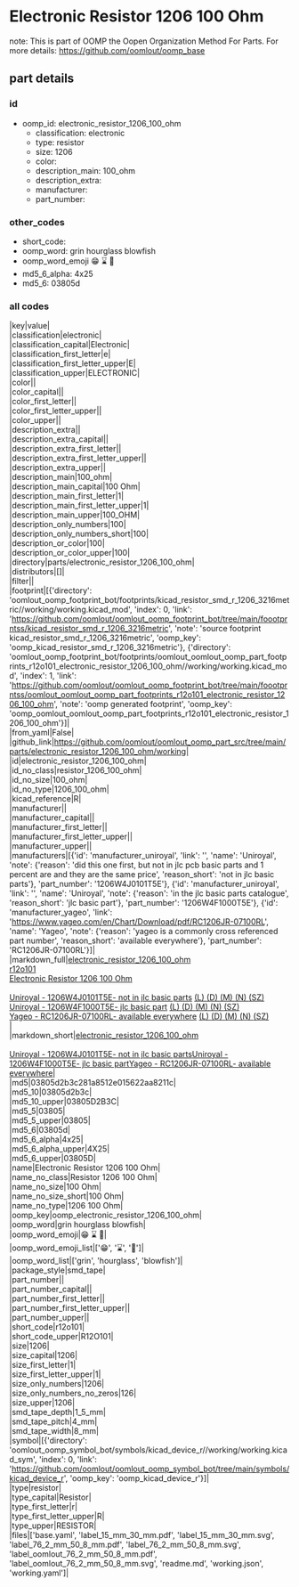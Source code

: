 # Electronic Resistor 1206 100 Ohm  

note: This is part of OOMP the Oopen Organization Method For Parts. For more details: https://github.com/oomlout/oomp_base

##  part details





### id
* oomp_id: electronic_resistor_1206_100_ohm
  * classification: electronic
  * type: resistor
  * size: 1206
  * color: 
  * description_main: 100_ohm
  * description_extra: 
  * manufacturer: 
  * part_number: 

### other_codes
* short_code: 
* oomp_word: grin hourglass blowfish
* oomp_word_emoji :grin: :hourglass: :blowfish:
* md5_6_alpha: 4x25
* md5_6: 03805d

### all codes 
|key|value|  
|classification|electronic|  
|classification_capital|Electronic|  
|classification_first_letter|e|  
|classification_first_letter_upper|E|  
|classification_upper|ELECTRONIC|  
|color||  
|color_capital||  
|color_first_letter||  
|color_first_letter_upper||  
|color_upper||  
|description_extra||  
|description_extra_capital||  
|description_extra_first_letter||  
|description_extra_first_letter_upper||  
|description_extra_upper||  
|description_main|100_ohm|  
|description_main_capital|100 Ohm|  
|description_main_first_letter|1|  
|description_main_first_letter_upper|1|  
|description_main_upper|100_OHM|  
|description_only_numbers|100|  
|description_only_numbers_short|100|  
|description_or_color|100|  
|description_or_color_upper|100|  
|directory|parts/electronic_resistor_1206_100_ohm|  
|distributors|[]|  
|filter||  
|footprint|[{'directory': 'oomlout_oomp_footprint_bot/footprints/kicad_resistor_smd_r_1206_3216metric//working/working.kicad_mod', 'index': 0, 'link': 'https://github.com/oomlout/oomlout_oomp_footprint_bot/tree/main/foootprntss/kicad_resistor_smd_r_1206_3216metric', 'note': 'source footprint kicad_resistor_smd_r_1206_3216metric', 'oomp_key': 'oomp_kicad_resistor_smd_r_1206_3216metric'}, {'directory': 'oomlout_oomp_footprint_bot/footprints/oomlout_oomlout_oomp_part_footprints_r12o101_electronic_resistor_1206_100_ohm//working/working.kicad_mod', 'index': 1, 'link': 'https://github.com/oomlout/oomlout_oomp_footprint_bot/tree/main/foootprntss/oomlout_oomlout_oomp_part_footprints_r12o101_electronic_resistor_1206_100_ohm', 'note': 'oomp generated footprint', 'oomp_key': 'oomp_oomlout_oomlout_oomp_part_footprints_r12o101_electronic_resistor_1206_100_ohm'}]|  
|from_yaml|False|  
|github_link|https://github.com/oomlout/oomlout_oomp_part_src/tree/main/parts/electronic_resistor_1206_100_ohm/working|  
|id|electronic_resistor_1206_100_ohm|  
|id_no_class|resistor_1206_100_ohm|  
|id_no_size|100_ohm|  
|id_no_type|1206_100_ohm|  
|kicad_reference|R|  
|manufacturer||  
|manufacturer_capital||  
|manufacturer_first_letter||  
|manufacturer_first_letter_upper||  
|manufacturer_upper||  
|manufacturers|[{'id': 'manufacturer_uniroyal', 'link': '', 'name': 'Uniroyal', 'note': {'reason': 'did this one first, but not in jlc pcb basic parts and 1 percent are and they are the same price', 'reason_short': 'not in jlc basic parts'}, 'part_number': '1206W4J0101T5E'}, {'id': 'manufacturer_uniroyal', 'link': '', 'name': 'Uniroyal', 'note': {'reason': 'in the jlc basic parts catalogue', 'reason_short': 'jlc basic part'}, 'part_number': '1206W4F1000T5E'}, {'id': 'manufacturer_yageo', 'link': 'https://www.yageo.com/en/Chart/Download/pdf/RC1206JR-07100RL', 'name': 'Yageo', 'note': {'reason': 'yageo is a commonly cross referenced part number', 'reason_short': 'available everywhere'}, 'part_number': 'RC1206JR-07100RL'}]|  
|markdown_full|[electronic_resistor_1206_100_ohm](https://github.com/oomlout/oomlout_oomp_part_src/tree/main/parts/electronic_resistor_1206_100_ohm/working)<br>[r12o101](https://github.com/oomlout/oomlout_oomp_part_src/tree/main/parts/electronic_resistor_1206_100_ohm/working)<br>[Electronic Resistor 1206 100 Ohm](https://github.com/oomlout/oomlout_oomp_part_src/tree/main/parts/electronic_resistor_1206_100_ohm/working)<br><br>[Uniroyal - 1206W4J0101T5E- not in jlc basic parts]() [(L)  ](https://www.lcsc.com/search?q=1206W4J0101T5E)[(D)  ](https://www.digikey.com/en/products?keywords=1206W4J0101T5E)[(M)  ](https://www.mouser.com/Search/Refine?Keyword=1206W4J0101T5E)[(N)  ](https://www.newark.com/search?st=1206W4J0101T5E)[(SZ)  ](https://so.szlcsc.com/global.html?k=1206W4J0101T5E)<br>[Uniroyal - 1206W4F1000T5E- jlc basic part]() [(L)  ](https://www.lcsc.com/search?q=1206W4F1000T5E)[(D)  ](https://www.digikey.com/en/products?keywords=1206W4F1000T5E)[(M)  ](https://www.mouser.com/Search/Refine?Keyword=1206W4F1000T5E)[(N)  ](https://www.newark.com/search?st=1206W4F1000T5E)[(SZ)  ](https://so.szlcsc.com/global.html?k=1206W4F1000T5E)<br>[Yageo - RC1206JR-07100RL- available everywhere](https://www.yageo.com/en/Chart/Download/pdf/RC1206JR-07100RL) [(L)  ](https://www.lcsc.com/search?q=RC1206JR-07100RL)[(D)  ](https://www.digikey.com/en/products?keywords=RC1206JR-07100RL)[(M)  ](https://www.mouser.com/Search/Refine?Keyword=RC1206JR-07100RL)[(N)  ](https://www.newark.com/search?st=RC1206JR-07100RL)[(SZ)  ](https://so.szlcsc.com/global.html?k=RC1206JR-07100RL)<br>|  
|markdown_short|[electronic_resistor_1206_100_ohm](https://github.com/oomlout/oomlout_oomp_part_src/tree/main/parts/electronic_resistor_1206_100_ohm/working)<br><br>[Uniroyal - 1206W4J0101T5E- not in jlc basic parts]()[Uniroyal - 1206W4F1000T5E- jlc basic part]()[Yageo - RC1206JR-07100RL- available everywhere](https://www.yageo.com/en/Chart/Download/pdf/RC1206JR-07100RL)|  
|md5|03805d2b3c281a8512e015622aa8211c|  
|md5_10|03805d2b3c|  
|md5_10_upper|03805D2B3C|  
|md5_5|03805|  
|md5_5_upper|03805|  
|md5_6|03805d|  
|md5_6_alpha|4x25|  
|md5_6_alpha_upper|4X25|  
|md5_6_upper|03805D|  
|name|Electronic Resistor 1206 100 Ohm|  
|name_no_class|Resistor 1206 100 Ohm|  
|name_no_size|100 Ohm|  
|name_no_size_short|100 Ohm|  
|name_no_type|1206 100 Ohm|  
|oomp_key|oomp_electronic_resistor_1206_100_ohm|  
|oomp_word|grin hourglass blowfish|  
|oomp_word_emoji|:grin: :hourglass: :blowfish:|  
|oomp_word_emoji_list|[':grin:', ':hourglass:', ':blowfish:']|  
|oomp_word_list|['grin', 'hourglass', 'blowfish']|  
|package_style|smd_tape|  
|part_number||  
|part_number_capital||  
|part_number_first_letter||  
|part_number_first_letter_upper||  
|part_number_upper||  
|short_code|r12o101|  
|short_code_upper|R12O101|  
|size|1206|  
|size_capital|1206|  
|size_first_letter|1|  
|size_first_letter_upper|1|  
|size_only_numbers|1206|  
|size_only_numbers_no_zeros|126|  
|size_upper|1206|  
|smd_tape_depth|1_5_mm|  
|smd_tape_pitch|4_mm|  
|smd_tape_width|8_mm|  
|symbol|[{'directory': 'oomlout_oomp_symbol_bot/symbols/kicad_device_r//working/working.kicad_sym', 'index': 0, 'link': 'https://github.com/oomlout/oomlout_oomp_symbol_bot/tree/main/symbols/kicad_device_r', 'oomp_key': 'oomp_kicad_device_r'}]|  
|type|resistor|  
|type_capital|Resistor|  
|type_first_letter|r|  
|type_first_letter_upper|R|  
|type_upper|RESISTOR|  
|files|['base.yaml', 'label_15_mm_30_mm.pdf', 'label_15_mm_30_mm.svg', 'label_76_2_mm_50_8_mm.pdf', 'label_76_2_mm_50_8_mm.svg', 'label_oomlout_76_2_mm_50_8_mm.pdf', 'label_oomlout_76_2_mm_50_8_mm.svg', 'readme.md', 'working.json', 'working.yaml']|  
